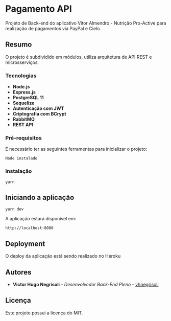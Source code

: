 # Pagamento API

Projeto de Back-end do aplicativo Vitor Almendro - Nutrição Pro-Active para realização de pagamentos via PayPal e Cielo.

## Resumo

O projeto é subdividido em módulos, utiliza arquitetura de API REST e microsserviços.

### Tecnologias

* **Node.js**
* **Express.js**
* **PostgreSQL 11**
* **Sequelize**
* **Autenticação com JWT**
* **Criptografia com BCrypt**
* **RabbitMQ**
* **REST API**

### Pré-requisitos

É necessário ter as seguintes ferramentas para inicializar o projeto:

```
Node instalado
```

### Instalação

```
yarn
```

## Iniciando a aplicação

```
yarn dev
```

A aplicação estará disponível em:

```
http://localhost:8080
```

## Deployment

O deploy da aplicação está sendo realizado no Heroku

## Autores

* **Victor Hugo Negrisoli** - *Desenvolvedor Back-End Pleno* - [vhnegrisoli](https://github.com/vhnegrisoli)

## Licença

Este projeto possui a licença do MIT.
